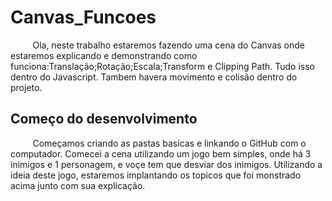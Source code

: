 # Canvas_Funcoes 
&nbsp;&nbsp;&nbsp;&nbsp;&nbsp;&nbsp;&nbsp;&nbsp;&nbsp;Ola, neste trabalho estaremos fazendo uma cena do Canvas onde estaremos explicando e demonstrando como funciona:Translação;Rotação;Escala;Transform e Clipping Path. Tudo isso dentro do Javascript. Tambem havera movimento e colisão dentro do projeto.

## Começo do desenvolvimento
&nbsp;&nbsp;&nbsp;&nbsp;&nbsp;&nbsp;&nbsp;&nbsp;&nbsp;Começamos criando as pastas basicas e linkando o GitHub com o computador. Comecei a cena utilizando um jogo bem simples, onde há 3 inimigos e 1 personagem, e voçe tem que desviar dos inimigos.  Utilizando a ideia deste jogo, estaremos implantando os topicos que foi monstrado acima junto com sua explicação.
